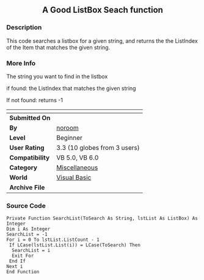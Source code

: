 ﻿<div align="center">

## A Good ListBox Seach function


</div>

### Description

This code searches a listbox for a given string, and returns the the ListIndex of the Item that matches the given string.
 
### More Info
 
The string you want to find in the listbox

if found: the ListIndex that matches the given string

If not found: returns -1


<span>             |<span>
---                |---
**Submitted On**   |
**By**             |[noroom](https://github.com/Planet-Source-Code/PSCIndex/blob/master/ByAuthor/noroom.md)
**Level**          |Beginner
**User Rating**    |3.3 (10 globes from 3 users)
**Compatibility**  |VB 5\.0, VB 6\.0
**Category**       |[Miscellaneous](https://github.com/Planet-Source-Code/PSCIndex/blob/master/ByCategory/miscellaneous__1-1.md)
**World**          |[Visual Basic](https://github.com/Planet-Source-Code/PSCIndex/blob/master/ByWorld/visual-basic.md)
**Archive File**   |[](https://github.com/Planet-Source-Code/noroom-a-good-listbox-seach-function__1-37569/archive/master.zip)





### Source Code

```
Private Function SearchList(ToSearch As String, lstList As ListBox) As Integer
Dim i As Integer
SearchList = -1
For i = 0 To lstList.ListCount - 1
 If LCase(lstList.List(i)) = LCase(ToSearch) Then
  SearchList = i
  Exit For
 End If
Next i
End Function
```

